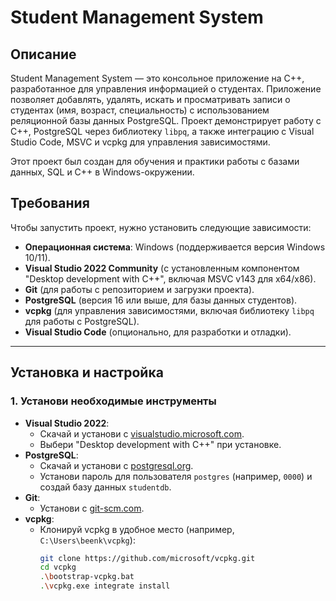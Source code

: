 # Student Management System

## Описание
Student Management System — это консольное приложение на C++, разработанное для управления информацией о студентах. Приложение позволяет добавлять, удалять, искать и просматривать записи о студентах (имя, возраст, специальность) с использованием реляционной базы данных PostgreSQL. Проект демонстрирует работу с C++, PostgreSQL через библиотеку `libpq`, а также интеграцию с Visual Studio Code, MSVC и vcpkg для управления зависимостями.

Этот проект был создан для обучения и практики работы с базами данных, SQL и C++ в Windows-окружении.

## Требования
Чтобы запустить проект, нужно установить следующие зависимости:

- **Операционная система**: Windows (поддерживается версия Windows 10/11).
- **Visual Studio 2022 Community** (с установленным компонентом "Desktop development with C++", включая MSVC v143 для x64/x86).
- **Git** (для работы с репозиторием и загрузки проекта).
- **PostgreSQL** (версия 16 или выше, для базы данных студентов).
- **vcpkg** (для управления зависимостями, включая библиотеку `libpq` для работы с PostgreSQL).
- **Visual Studio Code** (опционально, для разработки и отладки).

---

## Установка и настройка

### 1. Установи необходимые инструменты
- **Visual Studio 2022**:
  - Скачай и установи с [visualstudio.microsoft.com](https://visualstudio.microsoft.com/downloads/).
  - Выбери "Desktop development with C++" при установке.
- **PostgreSQL**:
  - Скачай и установи с [postgresql.org](https://www.postgresql.org/download/windows/).
  - Установи пароль для пользователя `postgres` (например, `0000`) и создай базу данных `studentdb`.
- **Git**:
  - Установи с [git-scm.com](https://git-scm.com/downloads/).
- **vcpkg**:
  - Клонируй vcpkg в удобное место (например, `C:\Users\beenk\vcpkg`):
    ```bash
    git clone https://github.com/microsoft/vcpkg.git
    cd vcpkg
    .\bootstrap-vcpkg.bat
    .\vcpkg.exe integrate install
